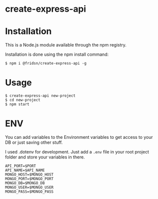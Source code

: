 # create-express-api

# Installation
This is a Node.js module available through the npm registry.

Installation is done using the npm install command:

```bin
$ npm i @fridsn/create-express-api -g
```

# Usage
```bin
$ create-express-api new-project
$ cd new-project
$ npm start
```
# ENV

You can add variables to the Environment variables to get access to your DB
or just saving other stuff.

I used .dotenv for development.
Just add a ```.env``` file in your root project folder and store your variables in there.
```
API_PORT=$PORT
API_NAME=$API_NAME
MONGO_HOST=$MONGO_HOST
MONGO_PORT=$MONGO_PORT
MONGO_DB=$MONGO_DB
MONGO_USER=$MONGO_USER
MONGO_PASS=$MONGO_PASS
```
